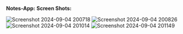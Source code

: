 ****Notes-App:****
****Screen Shots:****

![Screenshot 2024-09-04 200718](https://github.com/user-attachments/assets/199632c8-f095-4543-8415-56e0a8886955)
![Screenshot 2024-09-04 200826](https://github.com/user-attachments/assets/2b031c84-cf36-49eb-9121-cf46a55dcf17)
![Screenshot 2024-09-04 201014](https://github.com/user-attachments/assets/342dc915-6654-4cdd-ad49-f0a778f0618f)
![Screenshot 2024-09-04 201149](https://github.com/user-attachments/assets/0f4bb60a-6219-4feb-bfca-814f5b89a304)
